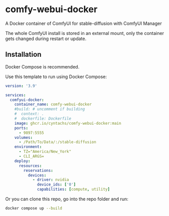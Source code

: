 # comfy-webui-docker
A Docker container of ComfyUI for stable-diffusion with ComfyUI Manager

The whole ComfyUI install is stored in an external mount, only the container gets changed during restart or update.

## Installation
Docker Compose is recommended.

Use this template to run using Docker Compose:
```yml
version: '3.9'

services:
  comfyui-docker:
    container_name: comfy-webui-docker
    #build: # uncomment if building
    #  context: .
    #  dockerfile: Dockerfile
    image: ghcr.io/cyntachs/comfy-webui-docker:main
    ports:
      - 9897:5555
    volumes:
      - /Path/To/Data/:/stable-diffusion
    environment:
      - TZ="America/New_York"
      - CLI_ARGS=
    deploy:
      resources:
        reservations:
          devices:
            - driver: nvidia
              device_ids: ['0']
              capabilities: [compute, utility]
```

Or you can clone this repo, go into the repo folder and run:
```bash
docker compose up --build
```
